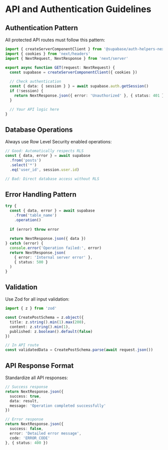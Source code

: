# API and Authentication Guidelines

## Authentication Pattern
All protected API routes must follow this pattern:

```typescript
import { createServerComponentClient } from '@supabase/auth-helpers-nextjs'
import { cookies } from 'next/headers'
import { NextRequest, NextResponse } from 'next/server'

export async function GET(request: NextRequest) {
  const supabase = createServerComponentClient({ cookies })
  
  // Check authentication
  const { data: { session } } = await supabase.auth.getSession()
  if (!session) {
    return NextResponse.json({ error: 'Unauthorized' }, { status: 401 })
  }

  // Your API logic here
}
```

## Database Operations
Always use Row Level Security enabled operations:

```typescript
// Good: Automatically respects RLS
const { data, error } = await supabase
  .from('posts')
  .select('*')
  .eq('user_id', session.user.id)

// Bad: Direct database access without RLS

```

## Error Handling Pattern

```typescript
try {
  const { data, error } = await supabase
    .from('table_name')
    .operation()
  
  if (error) throw error
  
  return NextResponse.json({ data })
} catch (error) {
  console.error('Operation failed:', error)
  return NextResponse.json(
    { error: 'Internal server error' }, 
    { status: 500 }
  )
}
```

## Validation
Use Zod for all input validation:

```typescript
import { z } from 'zod'

const CreatePostSchema = z.object({
  title: z.string().min(1).max(200),
  content: z.string().min(1),
  published: z.boolean().default(false)
})

// In API route
const validatedData = CreatePostSchema.parse(await request.json())
```

## API Response Format
Standardize all API responses:

```typescript
// Success response
return NextResponse.json({
  success: true,
  data: result,
  message: 'Operation completed successfully'
})

// Error response
return NextResponse.json({
  success: false,
  error: 'Detailed error message',
  code: 'ERROR_CODE'
}, { status: 400 })
```